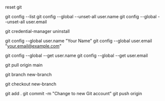 
 reset git 

git config --list
git config --global --unset-all user.name
git config --global --unset-all user.email

git credential-manager uninstall

git config --global user.name "Your Name"
git config --global user.email "your.email@example.com"

git config --global --get user.name
git config --global --get user.email

git pull origin main

git branch new-branch

git checkout new-branch



git add .
git commit -m "Change to new Git account"
git push origin <branch-name> 
